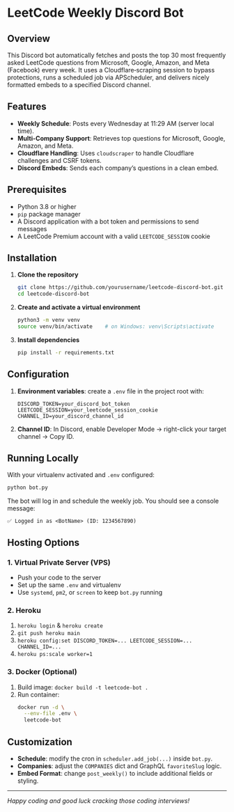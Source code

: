 # LeetCode Weekly Discord Bot

## Overview
This Discord bot automatically fetches and posts the top 30 most frequently asked LeetCode questions from Microsoft, Google, Amazon, and Meta (Facebook) every week. It uses a Cloudflare‑scraping session to bypass protections, runs a scheduled job via APScheduler, and delivers nicely formatted embeds to a specified Discord channel.

## Features
- **Weekly Schedule**: Posts every Wednesday at 11:29 AM (server local time).
- **Multi-Company Support**: Retrieves top questions for Microsoft, Google, Amazon, and Meta.
- **Cloudflare Handling**: Uses `cloudscraper` to handle Cloudflare challenges and CSRF tokens.
- **Discord Embeds**: Sends each company’s questions in a clean embed.

## Prerequisites
- Python 3.8 or higher
- `pip` package manager
- A Discord application with a bot token and permissions to send messages
- A LeetCode Premium account with a valid `LEETCODE_SESSION` cookie

## Installation
1. **Clone the repository**
   ```bash
   git clone https://github.com/yourusername/leetcode-discord-bot.git
   cd leetcode-discord-bot
   ```
2. **Create and activate a virtual environment**
   ```bash
   python3 -m venv venv
   source venv/bin/activate    # on Windows: venv\Scripts\activate
   ```
3. **Install dependencies**
   ```bash
   pip install -r requirements.txt
   ```

## Configuration
1. **Environment variables**: create a `.env` file in the project root with:
   ```dotenv
   DISCORD_TOKEN=your_discord_bot_token
   LEETCODE_SESSION=your_leetcode_session_cookie
   CHANNEL_ID=your_discord_channel_id
   ```
2. **Channel ID**: In Discord, enable Developer Mode → right-click your target channel → Copy ID.

## Running Locally
With your virtualenv activated and `.env` configured:
```bash
python bot.py
```

The bot will log in and schedule the weekly job. You should see a console message:
```
✅ Logged in as <BotName> (ID: 1234567890)
```

## Hosting Options

### 1. Virtual Private Server (VPS)
- Push your code to the server
- Set up the same `.env` and virtualenv
- Use `systemd`, `pm2`, or `screen` to keep `bot.py` running

### 2. Heroku
1. `heroku login` & `heroku create`
2. `git push heroku main`
3. `heroku config:set DISCORD_TOKEN=... LEETCODE_SESSION=... CHANNEL_ID=...`
4. `heroku ps:scale worker=1`

### 3. Docker (Optional)
1. Build image: `docker build -t leetcode-bot .`
2. Run container:
   ```bash
   docker run -d \
     --env-file .env \
     leetcode-bot
   ```

## Customization
- **Schedule**: modify the cron in `scheduler.add_job(...)` inside `bot.py`.
- **Companies**: adjust the `COMPANIES` dict and GraphQL `favoriteSlug` logic.
- **Embed Format**: change `post_weekly()` to include additional fields or styling.

---
*Happy coding and good luck cracking those coding interviews!*

